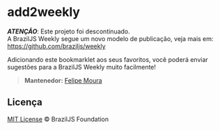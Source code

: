 # add2weekly

___ATENÇÃO___: 
Este projeto foi descontinuado.  
A BrazilJS Weekly segue um novo modelo de publicação, veja mais em: https://github.com/braziljs/weekly

Adicionando este bookmarklet aos seus favoritos, você poderá enviar sugestões
para a BrazilJS Weekly muito facilmente!

> **Mantenedor:** [Felipe Moura](https://github.com/felipenmoura)

## Licença

[MIT License](http://braziljs.mit-license.org/) © BrazilJS Foundation

